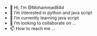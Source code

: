 - 👋 Hi, I’m @Mohammad84d
- 👀 I’m interested in python and java script
- 🌱 I’m currently learning java script
- 💞️ I’m looking to collaborate on ...
- 📫 How to reach me ...

<!---
Mohammad84d/Mohammad84d is a ✨ special ✨ repository because its `README.md` (this file) appears on your GitHub profile.
You can click the Preview link to take a look at your changes.
--->
